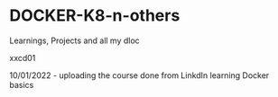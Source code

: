 # DOCKER-K8-n-others
Learnings, Projects and all my dloc

xxcd01

10/01/2022 - uploading the course done from LinkdIn learning Docker basics

